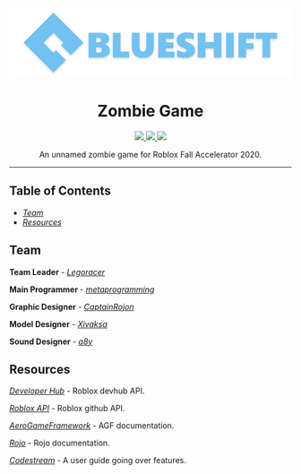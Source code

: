<div align="center" style="text-align:center; float:center;">
  <img src="./imgs/banner.png">
  <h1>Zombie Game</h1>
  <div align="center" style="float:center;">
    <a href="https://discord.gg/Pm5MxFk">
	  <img src="https://img.shields.io/badge/social-discord-purple.svg" />
	</a>
	<a href = "https://trello.com/b/XoeRCqKE/zombie-game">
	  <img src="https://img.shields.io/badge/progress-trello-red.svg" />
	</a>
    <a href="https://www.roblox.com/groups/5022534/Blueshift">
	  <img src="https://img.shields.io/badge/info-group-skyblue.svg" />
	</a>
  </div>

  An unnamed zombie game for Roblox Fall Accelerator 2020.
</div>


---



## Table of Contents

- [*Team*](#team)
- [*Resources*](#resources)

## Team

**Team Leader** - [*Legoracer*](https://www.roblox.com/users/101545/profile)

**Main Programmer** - [*metaprogramming*](https://www.roblox.com/users/22188677/profile)

**Graphic Designer** - [*CaptainRojon*](https://www.roblox.com/users/21937115/profile)

**Model Designer** - [*Xivaksa*](https://www.roblox.com/users/133805584/profile)

**Sound Designer** - [*a8y*](https://www.roblox.com/users/46292035/profile)

## Resources

[*Developer Hub*](https://developer.roblox.com/api-reference) - Roblox devhub API.

[*Roblox API*](https://robloxapi.github.io/ref/) - Roblox github API.

[*AeroGameFramework*](https://sleitnick.github.io/AeroGameFramework/) - AGF documentation.

[*Rojo*](https://rojo.space/docs/) - Rojo documentation.

[*Codestream*](https://docs.codestream.com/userguide/) - A user guide going over features.
